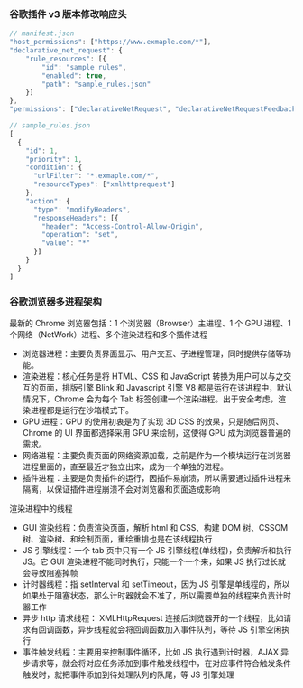 ### 谷歌插件 v3 版本修改响应头

```javascript
// manifest.json
"host_permissions": ["https://www.exmaple.com/*"],
"declarative_net_request": {
    "rule_resources": [{
        "id": "sample_rules",
        "enabled": true,
        "path": "sample_rules.json"
    }]
},
"permissions": ["declarativeNetRequest", "declarativeNetRequestFeedback"]

// sample_rules.json
[
  {
    "id": 1,
    "priority": 1,
    "condition": {
      "urlFilter": "*.exmaple.com/*",
      "resourceTypes": ["xmlhttprequest"]
    },
    "action": {
      "type": "modifyHeaders",
      "responseHeaders": [{
        "header": "Access-Control-Allow-Origin",
        "operation": "set",
        "value": "*"
      }]
    }
  }
]

```

### 谷歌浏览器多进程架构

最新的 Chrome 浏览器包括：1 个浏览器（Browser）主进程、1 个 GPU 进程、1 个网络（NetWork）进程、多个渲染进程和多个插件进程

- 浏览器进程：主要负责界面显示、用户交互、子进程管理，同时提供存储等功能。
- 渲染进程：核心任务是将 HTML、CSS 和 JavaScript 转换为用户可以与之交互的页面，排版引擎 Blink 和 Javascript 引擎 V8 都是运行在该进程中，默认情况下，Chrome 会为每个 Tab 标签创建一个渲染进程。出于安全考虑，渲染进程都是运行在沙箱模式下。
- GPU 进程：GPU 的使用初衷是为了实现 3D CSS 的效果，只是随后网页、Chrome 的 UI 界面都选择采用 GPU 来绘制，这使得 GPU 成为浏览器普遍的需求。
- 网络进程：主要负责页面的网络资源加载，之前是作为一个模块运行在浏览器进程里面的，直至最近才独立出来，成为一个单独的进程。
- 插件进程：主要是负责插件的运行，因插件易崩溃，所以需要通过插件进程来隔离，以保证插件进程崩溃不会对浏览器和页面造成影响

渲染进程中的线程

- GUI 渲染线程：负责渲染页面，解析 html 和 CSS、构建 DOM 树、CSSOM 树、渲染树、和绘制页面，重绘重排也是在该线程执行
- JS 引擎线程：一个 tab 页中只有一个 JS 引擎线程(单线程)，负责解析和执行 JS。它 GUI 渲染进程不能同时执行，只能一个一个来，如果 JS 执行过长就会导致阻塞掉帧
- 计时器线程：指 setInterval 和 setTimeout，因为 JS 引擎是单线程的，所以如果处于阻塞状态，那么计时器就会不准了，所以需要单独的线程来负责计时器工作
- 异步 http 请求线程： XMLHttpRequest 连接后浏览器开的一个线程，比如请求有回调函数，异步线程就会将回调函数加入事件队列，等待 JS 引擎空闲执行
- 事件触发线程：主要用来控制事件循环，比如 JS 执行遇到计时器，AJAX 异步请求等，就会将对应任务添加到事件触发线程中，在对应事件符合触发条件触发时，就把事件添加到待处理队列的队尾，等 JS 引擎处理
